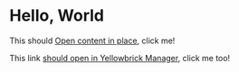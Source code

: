 # Hello, World

This should [Open content in place](../playground/sample.sql), click me!

This link <a href="web+ymopenfile:https://raw.githubusercontent.com/kwesterfeld2/ym-samples/main/playground/sample.sql" target="_blank">should open in Yellowbrick Manager</a>, click me too!


